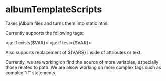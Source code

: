 albumTemplateScripts
====================

Takes jAlbum files and turns them into static html.

Currently supports the following <ja> tags:

\<ja: if exists{$VAR}>
\<ja: if test={$VAR}>

Also supports replacement of \${VARS} inside of attributes or text.

Currently, we are working on find the source of more variables, especially those related to path.
We are alsow working on more complex <ja> tags such as complex "if" statements.
